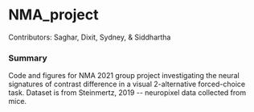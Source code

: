 # NMA_project

Contributors: Saghar, Dixit, Sydney, & Siddhartha

### Summary

Code and figures for NMA 2021 group project investigating the neural signatures of contrast difference in a visual 2-alternative forced-choice task.
Dataset is from Steinmertz, 2019 -- neuropixel data collected from mice.
